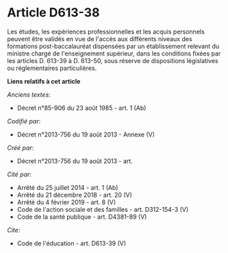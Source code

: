 # Article D613-38

Les études, les expériences professionnelles et les acquis personnels peuvent être validés en vue de l'accès aux différents
niveaux des formations post-baccalauréat dispensées par un établissement relevant du ministre chargé de l'enseignement
supérieur, dans les conditions fixées par les articles D. 613-39 à D. 613-50, sous réserve de dispositions législatives ou
réglementaires particulières.

**Liens relatifs à cet article**

_Anciens textes_:

  - Décret n°85-906 du 23 août 1985 - art. 1 (Ab)

_Codifié par_:

  - Décret n°2013-756 du 19 août 2013 -  Annexe (V)

_Créé par_:

  - Décret n°2013-756 du 19 août 2013 - art.

_Cité par_:

  - Arrêté du 25 juillet 2014 - art. 1 (Ab)
  - Arrêté du 21 décembre 2018 - art. 20 (V)
  - Arrêté du 4 février 2019 - art. 8 (V)
  - Code de l'action sociale et des familles - art. D312-154-3 (V)
  - Code de la santé publique - art. D4381-89 (V)

_Cite_:

  - Code de l'éducation - art. D613-39 (V)
